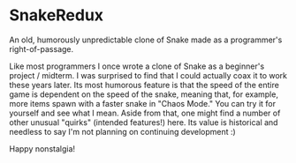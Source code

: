 # SnakeRedux
An old, humorously unpredictable clone of Snake made as a programmer's right-of-passage.

Like most programmers I once wrote a clone of Snake as a beginner's project / midterm. I was surprised to find that I could actually coax it to work these years later.
Its most humorous feature is that the speed of the entire game is dependent on the speed of the snake, meaning that, for example, more items spawn with a faster snake in "Chaos Mode." You can try it for yourself and see what I mean.
Aside from that, one might find a number of other unusual "quirks" (intended features!) here. Its value is historical and needless to say I'm not planning on continuing development :)

Happy nonstalgia!
